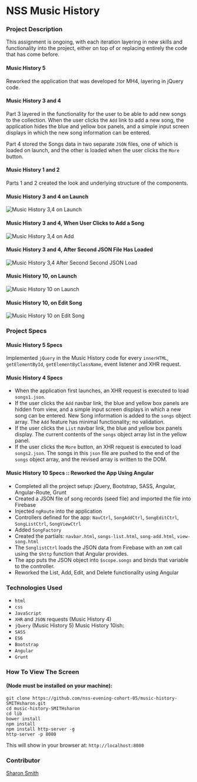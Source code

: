# NSS Music History

### Project Description 
This assignment is ongoing, with each iteration layering in new skills and functionality into the project, either on top of or replacing entirely the code that has come before. 

#### Music History 5 
Reworked the application that was developed for MH4, layering in jQuery code. 

#### Music History 3 and 4 
Part 3 layered in the functionality for the user to be able to add new songs to the collection. When the user clicks the `Add` link to add a new song, the application hides the blue and yellow box panels, and a simple input screen displays in which the new song information can be entered. 

Part 4 stored the Songs data in two separate `JSON` files, one of which is loaded on launch, and the other is loaded when the user clicks the `More` button. 

#### Music History 1 and 2 
Parts 1 and 2 created the look and underlying structure of the components. 


#### Music History 3 and 4 on Launch
![Music History 3,4 on Launch](https://raw.githubusercontent.com/nss-evening-cohort-05/music-history-SMITHsharon/screens/screens/Music%20History%204%20on%20Launch.png)


#### Music History 3 and 4, When User Clicks to Add a Song
![Music History 3,4 on Add](https://raw.githubusercontent.com/nss-evening-cohort-05/music-history-SMITHsharon/screens/screens/Music%20History%203%20on%20Add.png)


#### Music History 3 and 4, After Second JSON File Has Loaded
![Music History 3,4 After Second Second JSON Load](https://raw.githubusercontent.com/nss-evening-cohort-05/music-history-SMITHsharon/screens/screens/Music%20History%204%20on%20Loading%20Second%20JSON.png)


#### Music History 10, on Launch
![Music History 10 on Launch](https://raw.githubusercontent.com/nss-evening-cohort-05/music-history-SMITHsharon/auth/screens/Music%20History%2010%20on%20Launch.png)


#### Music History 10, on Edit Song
![Music History 10 on Edit Song]()


### Project Specs
#### Music History 5 Specs
Implemented `jQuery` in the Music History code for every `innerHTML`, `getElementById`, `getElementByClassName`, event listener and XHR request.

#### Music History 4 Specs
- When the application first launches, an XHR request is executed to load `songs1.json`.
- If the user clicks the `Add` navbar link, the blue and yellow box panels are hidden from view, and a simple input screen displays in which a new song can be entered. New Song information is added to the `songs` object array. The `Add` feature has minimal functionality; no validation. 
- If the user clicks the `List` navbar link, the blue and yellow box panels display. The current contents of the `songs` object array list in the yellow panel. 
- If the user clicks the `More` button, an XHR request is executed to load `songs2.json`. The songs in this `json` file are pushed to the end of the `songs` object array, and the revised array is written to the DOM. 

#### Music History 10 Specs :: Reworked the App Using Angular
- Completed all the project setup: jQuery, Bootstrap, SASS, Angular, Angular-Route, Grunt
- Created a JSON file of song records (seed file) and imported the file into Firebase 
- Injected `ngRoute` into the application
- Controllers defined for the app: `NavCtrl`, `SongAddCtrl`, `SongEditCtrl`, `SongListCtrl`, `SongViewCtrl`
- Added `SongFactory`
- Created the partials: `navbar.html`, `songs-list.html`, `song-add.html`, `view-song.html`
- The `SonglistCtrl` loads the JSON data from Firebase with an `XHR` call using the `$http` function that Angular provides.
- The app puts the JSON object into `$scope.songs` and binds that variable to the controller.
- Reworked the List, Add, Edit, and Delete functionality using Angular


### Technologies Used
- `html`
- `css`
- `JavaScript`
- `XHR` and `JSON` requests (Music History 4)
- `jQuery` (Music History 5)
Music History 10ish:
- `SASS` 
- `ES6`
- `Bootstrap`
- `Angular`
- `Grunt`


### How To View The Screen 
#### (Node must be installed on your machine):
```
git clone https://github.com/nss-evening-cohort-05/music-history-SMITHsharon.git
cd music-history-SMITHsharon
cd lib
bower install
npm install
npm install http-server -g
http-server -p 8080
```

This will show in your browser at: `http://localhost:8080`

### Contributor
[Sharon Smith](https://github.com/SMITHsharon)

